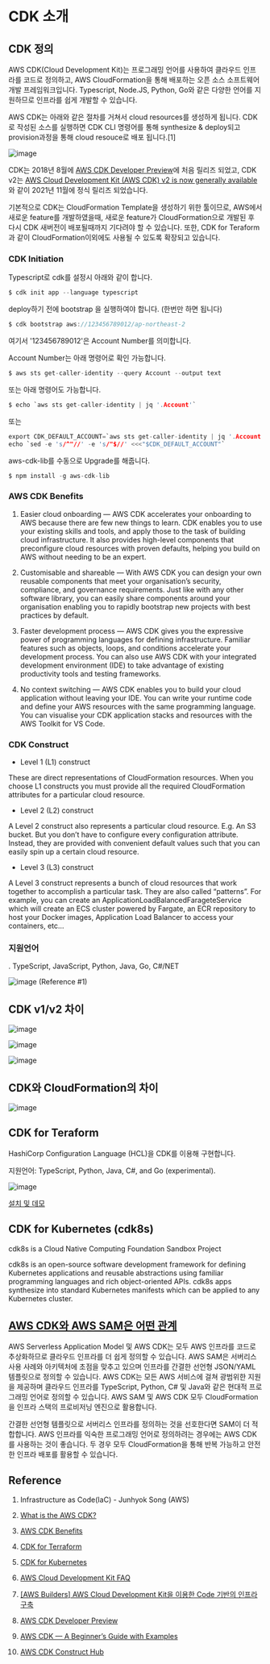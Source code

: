 # CDK 소개

## CDK 정의

AWS CDK(Cloud Development Kit)는 프로그래밍 언어를 사용하여 클라우드 인프라를 코드로 정의하고, AWS CloudFormation을 통해 배포하는 오픈 소스 소프트웨어 개발 프레임워크입니다. Typescript, Node.JS, Python, Go와 같은 다양한 언어를 지원하므로 인프라를 쉽게 개발할 수 있습니다. 

AWS CDK는 아래와 같은 절차를 거쳐서 cloud resources를 생성하게 됩니다. CDK로 작성된 소스를 실행하면 CDK CLI 명령어를 통해 synthesize & deploy되고 provision과정을 통해 cloud resouce로 배포 됩니다.[1]

![image](https://user-images.githubusercontent.com/52392004/172324479-fca63748-9bcb-4d2c-82c6-ddbcb6f73e8c.png)


CDK는 2018년 8월에 [AWS CDK Developer Preview](https://aws.amazon.com/ko/blogs/developer/aws-cdk-developer-preview/)에 처음 릴리즈 되었고, CDK v2는 [AWS Cloud Development Kit (AWS CDK) v2 is now generally available](https://aws.amazon.com/about-aws/whats-new/2021/12/aws-cloud-development-kit-cdk-generally-available/?nc1=h_ls)와 같이 2021년 11월에 정식 릴리즈 되었습니다.

기본적으로 CDK는 CloudFormation Template을 생성하기 위한 툴이므로, AWS에서 새로운 feature를 개발하였을때, 새로운 feature가 CloudFormation으로 개발된 후 다시 CDK 새버전이 배포될때까지 기다려야 할 수 있습니다. 또한, CDK for Teraform과 같이 CloudFormation이외에도 사용될 수 있도록 확장되고 있습니다. 

### CDK Initiation

Typescript로 cdk를 설정시 아래와 같이 합니다.

```c
$ cdk init app --language typescript
```

deploy하기 전에 bootstrap 을 실행하여야 합니다. (한번만 하면 됩니다)

```c
$ cdk bootstrap aws://123456789012/ap-northeast-2
```

여기서 '123456789012'은 Account Number를 의미합니다.

Account Number는 아래 명령어로 확인 가능합니다. 

```c
$ aws sts get-caller-identity --query Account --output text
```

또는 아래 명령어도 가능합니다. 

```c
$ echo `aws sts get-caller-identity | jq '.Account'`
```

또는 

```c
export CDK_DEFAULT_ACCOUNT=`aws sts get-caller-identity | jq '.Account'`
echo `sed -e 's/^"//' -e 's/"$//' <<<"$CDK_DEFAULT_ACCOUNT"`
```

aws-cdk-lib를 수동으로 Upgrade를 해줍니다.

```c
$ npm install -g aws-cdk-lib
```


### AWS CDK Benefits

1) Easier cloud onboarding — AWS CDK accelerates your onboarding to AWS because there are few new things to learn. CDK enables you to use your existing skills and tools, and apply those to the task of building cloud infrastructure. It also provides high-level components that preconfigure cloud resources with proven defaults, helping you build on AWS without needing to be an expert.

2) Customisable and shareable — With AWS CDK you can design your own reusable components that meet your organisation’s security, compliance, and governance requirements. Just like with any other software library, you can easily share components around your organisation enabling you to rapidly bootstrap new projects with best practices by default.

3) Faster development process — AWS CDK gives you the expressive power of programming languages for defining infrastructure. Familiar features such as objects, loops, and conditions accelerate your development process. You can also use AWS CDK with your integrated development environment (IDE) to take advantage of existing productivity tools and testing frameworks.

4) No context switching — AWS CDK enables you to build your cloud application without leaving your IDE. You can write your runtime code and define your AWS resources with the same programming language. You can visualise your CDK application stacks and resources with the AWS Toolkit for VS Code.


### CDK Construct 

- Level 1 (L1) construct

These are direct representations of CloudFormation resources. When you choose L1 constructs you must provide all the required CloudFormation attributes for a particular cloud resource.

- Level 2 (L2) construct

A Level 2 construct also represents a particular cloud resource. E.g. An S3 bucket. But you don’t have to configure every configuration attribute. Instead, they are provided with convenient default values such that you can easily spin up a certain cloud resource.

- Level 3 (L3) construct

A Level 3 construct represents a bunch of cloud resources that work together to accomplish a particular task. They are also called “patterns”. For example, you can create an ApplicationLoadBalancedFarageteService which will create an ECS cluster powered by Fargate, an ECR repository to host your Docker images, Application Load Balancer to access your containers, etc…

### 지원언어

. TypeScript, JavaScript, Python, Java, Go, C#/NET

![image](https://user-images.githubusercontent.com/52392004/163694512-ee73965c-8845-41dd-ad3b-fd77f2a243e2.png) (Reference #1)


## CDK v1/v2 차이

![image](https://user-images.githubusercontent.com/52392004/163694561-6ce0046d-024f-4328-9f19-ccb063faeb53.png)


![image](https://user-images.githubusercontent.com/52392004/163694564-2fd84efe-efe9-43a8-8691-15a56c93c858.png)


![image](https://user-images.githubusercontent.com/52392004/163694570-9a63faf3-ba50-433f-88bf-669fc240d5ab.png)


## CDK와 CloudFormation의 차이

![image](https://user-images.githubusercontent.com/52392004/163694615-e52d00d3-fa28-47f2-ad02-c1102ca90666.png)


## CDK for Teraform

HashiCorp Configuration Language (HCL)을 CDK를 이용해 구현합니다.

지원언어: TypeScript, Python, Java, C#, and Go (experimental).

![image](https://user-images.githubusercontent.com/52392004/163694803-b729a60f-59b8-4a2b-83a4-0cc454418ce1.png)

[설치 및 데모](https://learn.hashicorp.com/tutorials/terraform/cdktf-install?in=terraform/cdktf)


## CDK for Kubernetes (cdk8s)

cdk8s is a Cloud Native Computing Foundation Sandbox Project

cdk8s is an open-source software development framework for defining Kubernetes applications and reusable abstractions using familiar programming languages and rich object-oriented APIs. cdk8s apps synthesize into standard Kubernetes manifests which can be applied to any Kubernetes cluster.


## [AWS CDK와 AWS SAM은 어떤 관계](https://aws.amazon.com/ko/cdk/faqs/)

AWS Serverless Application Model 및 AWS CDK는 모두 AWS 인프라를 코드로 추상화하므로 클라우드 인프라를 더 쉽게 정의할 수 있습니다. AWS SAM은 서버리스 사용 사례와 아키텍처에 초점을 맞추고 있으며 인프라를 간결한 선언형 JSON/YAML 템플릿으로 정의할 수 있습니다. AWS CDK는 모든 AWS 서비스에 걸쳐 광범위한 지원을 제공하며 클라우드 인프라를 TypeScript, Python, C# 및 Java와 같은 현대적 프로그래밍 언어로 정의할 수 있습니다. AWS SAM 및 AWS CDK 모두 CloudFormation을 인프라 스택의 프로비저닝 엔진으로 활용합니다.

간결한 선언형 템플릿으로 서버리스 인프라를 정의하는 것을 선호한다면 SAM이 더 적합합니다. AWS 인프라를 익숙한 프로그래밍 언어로 정의하려는 경우에는 AWS CDK를 사용하는 것이 좋습니다. 두 경우 모두 CloudFormation을 통해 반복 가능하고 안전한 인프라 배포를 활용할 수 있습니다.


## Reference 

1) Infrastructure as Code(IaC) - Junhyok Song (AWS)

2) [What is the AWS CDK?](https://docs.aws.amazon.com/cdk/v2/guide/home.html)

3) [AWS CDK Benefits](https://medium.com/@kargawal.abhishek/aws-cdk-deploy-managed-etl-using-aws-glue-job-1925098ec40f)

4) [CDK for Terraform](https://www.terraform.io/cdktf)

5) [CDK for Kubernetes](https://cdk8s.io/)

6) [AWS Cloud Development Kit FAQ](https://aws.amazon.com/ko/cdk/faqs/)

7) [[AWS Builders] AWS Cloud Development Kit을 이용한 Code 기반의 인프라 구축](https://www.youtube.com/watch?v=hOJbhfF0DYQ)

8) [AWS CDK Developer Preview](https://aws.amazon.com/ko/blogs/developer/aws-cdk-developer-preview/)

9) [AWS CDK — A Beginner’s Guide with Examples](https://enlear.academy/aws-cdk-a-beginners-guide-with-examples-424c600ac409)

10) [AWS CDK Construct Hub](https://constructs.dev)


